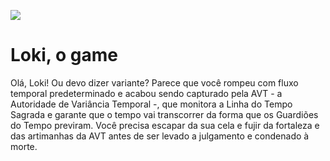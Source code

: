 ![](https://static.wikia.nocookie.net/logopedia/images/4/4e/Loki_%28TV_series%29_logo.png/revision/latest/scale-to-width-down/1000?cb=20210609082302)
# Loki, o game
Olá, Loki! Ou devo dizer variante? Parece que você rompeu com fluxo temporal predeterminado e acabou sendo capturado pela AVT - a Autoridade de Variância Temporal -, que monitora a Linha do Tempo Sagrada e garante que o tempo vai transcorrer da forma que os Guardiões do Tempo previram. Você precisa escapar da sua cela e fujir da fortaleza e das artimanhas da AVT antes de ser levado a julgamento e condenado à morte.
